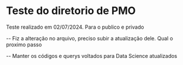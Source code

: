 # Teste do diretorio de PMO

Teste realizado em 02/07/2024. Para o publico e privado

-- Fiz a alteração no arquivo, preciso subir a atualização dele. Qual o proximo passo

-- Manter os códigos e querys voltados para Data Science atualizados

